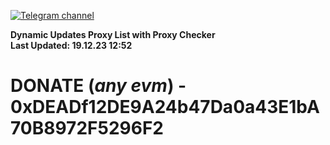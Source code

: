 [![Telegram channel](https://img.shields.io/endpoint?url=https://runkit.io/damiankrawczyk/telegram-badge/branches/master?url=https://t.me/n4z4v0d)](https://t.me/n4z4v0d) 

**Dynamic Updates Proxy List with Proxy Checker**  
**Last Updated: 19.12.23 12:52**

# DONATE (_any evm_) - 0xDEADf12DE9A24b47Da0a43E1bA70B8972F5296F2
